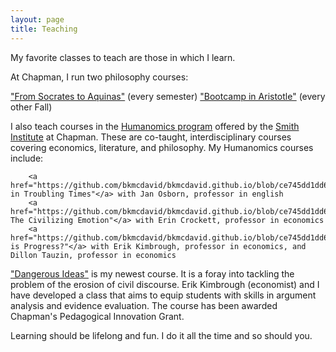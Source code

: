 ```yaml
---
layout: page
title: Teaching
---
```


My favorite classes to teach are those in which I learn.

At Chapman, I run two philosophy courses:

<a href="https://bkmcdavid.github.io/pdfs/Syllabus2022F.docx.pdf">"From Socrates to Aquinas"</a> (every semester)
        <a href="https://bkmcdavid.github.io/pdfs/Phil360syllabus.pdf">"Bootcamp in Aristotle"</a> (every other Fall)


I also teach courses in the <a href="https://www.chapman.edu/research/institutes-and-centers/smith-institute-for-political-economy-and-philosophy/academics-and-research/humanomics.aspx">Humanomics program</a> offered by the <a href="https://www.chapman.edu/research/institutes-and-centers/smith-institute-for-political-economy-and-philosophy/index.aspx">Smith Institute</a> at Chapman. These are co-taught, interdisciplinary courses covering economics, literature, and philosophy. My Humanomics courses include:

        <a href="https://github.com/bkmcdavid/bkmcdavid.github.io/blob/ce745dd1dd6f86862bb5390fe12f738662421509/pdfs/357syllabus.Updated.05.04.20.pdf">"Trust in Troubling Times"</a> with Jan Osborn, professor in english
        <a href="https://github.com/bkmcdavid/bkmcdavid.github.io/blob/ce745dd1dd6f86862bb5390fe12f738662421509/pdfs/357syllabusShame.docx">"Shame: The Civilizing Emotion"</a> with Erin Crockett, professor in economics
        <a href="https://github.com/bkmcdavid/bkmcdavid.github.io/blob/ce745dd1dd6f86862bb5390fe12f738662421509/pdfs/2023HumanomicsProgress.docx">"What is Progress?"</a> with Erik Kimbrough, professor in economics, and Dillon Tauzin, professor in economics


<a href="https://github.com/bkmcdavid/bkmcdavid.github.io/blob/b70a45c5b6db5f286252fa06720ca044eeb39912/pdfs/DangerousIdeasFall2024.pdf">"Dangerous Ideas"</a> is my newest course. It is a foray into tackling the problem of the erosion of civil discourse. Erik Kimbrough (economist) and I have developed a class that aims to equip students with skills in argument analysis and evidence evaluation. The course has been awarded Chapman's Pedagogical Innovation Grant. 


Learning should be lifelong and fun. I do it all the time and so should you.
